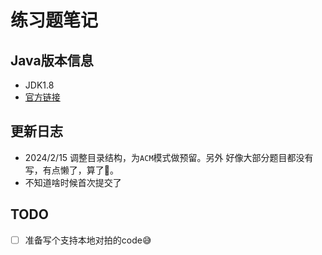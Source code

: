 # 练习题笔记

## Java版本信息

- JDK1.8
- [官方链接](https://leetcode.cn/)

## 更新日志




- 2024/2/15 调整目录结构，为`ACM`模式做预留。另外 好像大部分题目都没有写，有点懒了，算了🤣。
- 不知道啥时候首次提交了




## TODO
 - [ ] 准备写个支持本地对拍的code😅
